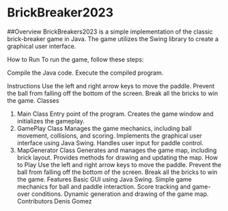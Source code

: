 # BrickBreaker2023

##Overview
BrickBreakers2023 is a simple implementation of the classic brick-breaker game in Java. The game utilizes the Swing library to create a graphical user interface.

How to Run
To run the game, follow these steps:

Compile the Java code.
Execute the compiled program.

Instructions
Use the left and right arrow keys to move the paddle.
Prevent the ball from falling off the bottom of the screen.
Break all the bricks to win the game.
Classes
1. Main Class
Entry point of the program.
Creates the game window and initializes the gameplay.
2. GamePlay Class
Manages the game mechanics, including ball movement, collisions, and scoring.
Implements the graphical user interface using Java Swing.
Handles user input for paddle control.
3. MapGenerator Class
Generates and manages the game map, including brick layout.
Provides methods for drawing and updating the map.
How to Play
Use the left and right arrow keys to move the paddle.
Prevent the ball from falling off the bottom of the screen.
Break all the bricks to win the game.
Features
Basic GUI using Java Swing.
Simple game mechanics for ball and paddle interaction.
Score tracking and game-over conditions.
Dynamic generation and drawing of the game map.
Contributors
Denis Gomez
